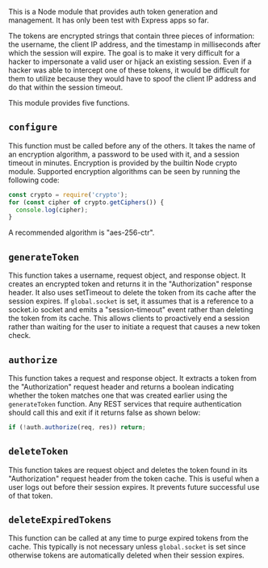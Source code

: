 This is a Node module that provides auth token generation and management.
It has only been test with Express apps so far.

The tokens are encrypted strings that contain three pieces
of information: the username, the client IP address, and the
timestamp in milliseconds after which the session will expire.
The goal is to make it very difficult for a hacker to
impersonate a valid user or hijack an existing session.
Even if a hacker was able to intercept one of these tokens,
it would be difficult for them to utilize
because they would have to spoof the client IP address
and do that within the session timeout.

This module provides five functions.

## `configure`
This function must be called before any of the others.
It takes the name of an encryption algorithm,
a password to be used with it,
and a session timeout in minutes.
Encryption is provided by the builtin Node crypto module.
Supported encryption algorithms can be seen by running the following code:
```js
const crypto = require('crypto');
for (const cipher of crypto.getCiphers()) {
  console.log(cipher);
}
```
A recommended algorithm is "aes-256-ctr".

## `generateToken`
This function takes a username, request object,
and response object.  It creates an encrypted token
and returns it in the "Authorization" response header.
It also uses setTimeout to delete the token from its cache
after the session expires.
If `global.socket` is set, it assumes that is a reference
to a socket.io socket and emits a "session-timeout" event
rather than deleting the token from its cache.
This allows clients to proactively end a session rather than waiting
for the user to initiate a request that causes a new token check.

## `authorize`
This function takes a request and response object.
It extracts a token from the "Authorization" request header
and returns a boolean indicating whether the token matches
one that was created earlier using the `generateToken` function.
Any REST services that require authentication should call this
and exit if it returns false as shown below:
```js
if (!auth.authorize(req, res)) return;
```

## `deleteToken`
This function takes are request object and
deletes the token found in its "Authorization" request header
from the token cache.  This is useful when a user logs out
before their session expires.
It prevents future successful use of that token.

## `deleteExpiredTokens`
This function can be called at any time
to purge expired tokens from the cache.  This typically is
not necessary unless `global.socket` is set since otherwise
tokens are automatically deleted when their session expires.
